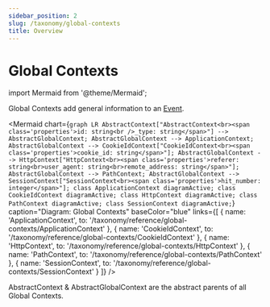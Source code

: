 ```yaml
---
sidebar_position: 2
slug: /taxonomy/global-contexts
title: Overview
---
```


# Global Contexts

import Mermaid from '@theme/Mermaid';

Global Contexts add general information to an [Event](/tracking/core-concepts/events.md). 

<Mermaid chart={`
	graph LR
        AbstractContext["AbstractContext<br><span class='properties'>id: string<br />_type: string</span>"] --> AbstractGlobalContext;
        AbstractGlobalContext --> ApplicationContext;
        AbstractGlobalContext --> CookieIdContext["CookieIdContext<br><span class='properties'>cookie_id: string</span>"];
        AbstractGlobalContext --> HttpContext["HttpContext<br><span class='properties'>referer: string<br>user_agent: string<br>remote_address: string</span>"];
        AbstractGlobalContext --> PathContext;
        AbstractGlobalContext --> SessionContext["SessionContext<br><span class='properties'>hit_number: integer</span>"];
    class ApplicationContext diagramActive;
    class CookieIdContext diagramActive;
    class HttpContext diagramActive;
    class PathContext diagramActive;
    class SessionContext diagramActive;
`} 
  caption="Diagram: Global Contexts" 
  baseColor="blue" 
  links={[
    { name: 'ApplicationContext', to: '/taxonomy/reference/global-contexts/ApplicationContext' },
    { name: 'CookieIdContext', to: '/taxonomy/reference/global-contexts/CookieIdContext' },
    { name: 'HttpContext', to: '/taxonomy/reference/global-contexts/HttpContext' },
    { name: 'PathContext', to: '/taxonomy/reference/global-contexts/PathContext' },
    { name: 'SessionContext', to: '/taxonomy/reference/global-contexts/SessionContext' }
  ]}
/>

AbstractContext & AbstractGlobalContext are the abstract parents of all Global Contexts.